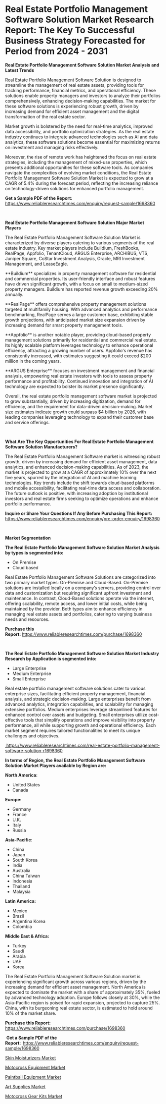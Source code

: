 <p><h1>Real Estate Portfolio Management Software Solution Market Research Report: The Key To Successful Business Strategy Forecasted for Period from 2024 - 2031</h1></p><p><strong>Real Estate Portfolio Management Software Solution Market Analysis and Latest Trends</strong></p>
<p><p>Real Estate Portfolio Management Software Solution is designed to streamline the management of real estate assets, providing tools for tracking performance, financial metrics, and operational efficiency. These solutions enable property managers and investors to analyze their portfolios comprehensively, enhancing decision-making capabilities. The market for these software solutions is experiencing robust growth, driven by increasing demand for efficient asset management and the digital transformation of the real estate sector.</p><p>Market growth is bolstered by the need for real-time analytics, improved data accessibility, and portfolio optimization strategies. As the real estate industry continues to integrate advanced technologies such as AI and data analytics, these software solutions become essential for maximizing returns on investment and managing risks effectively. </p><p>Moreover, the rise of remote work has heightened the focus on real estate strategies, including the management of mixed-use properties, which presents additional opportunities for these software tools. As companies navigate the complexities of evolving market conditions, the Real Estate Portfolio Management Software Solution Market is expected to grow at a CAGR of 5.4% during the forecast period, reflecting the increasing reliance on technology-driven solutions for enhanced portfolio management.</p></p>
<p><strong>Get a Sample PDF of the Report:&nbsp;</strong> <a href="https://www.reliableresearchtimes.com/enquiry/request-sample/1698360?utm_campaign=1347&utm_medium=2&utm_source=Github&utm_content=ia&utm_term=04102024&utm_id=real-estate-portfolio-management-software-solution">https://www.reliableresearchtimes.com/enquiry/request-sample/1698360</a></p>
<p>&nbsp;</p>
<p><strong>Real Estate Portfolio Management Software Solution Major Market Players</strong></p>
<p><p>The Real Estate Portfolio Management Software Solution Market is characterized by diverse players catering to various segments of the real estate industry. Key market players include Buildium, FreshBooks, RealPage, Appfolio, TenantCloud, ARGUS Enterprise, ARCHIBUS, VTS, Juniper Square, CoStar Investment Analysis, Oracle, MRI Investment Management, and LeaseEagle.</p><p>**Buildium** specializes in property management software for residential and commercial properties. Its user-friendly interface and robust features have driven significant growth, with a focus on small to medium-sized property managers. Buildium has reported revenue growth exceeding 20% annually.</p><p>**RealPage** offers comprehensive property management solutions targeted at multifamily housing. With advanced analytics and performance benchmarking, RealPage serves a large customer base, exhibiting stable growth projections, with anticipated market size expansion driven by increasing demand for smart property management tools.</p><p>**Appfolio** is another notable player, providing cloud-based property management solutions primarily for residential and commercial real estate. Its highly scalable platform leverages technology to enhance operational efficiency, attracting a growing number of users. Appfolio's revenue has consistently increased, with estimates suggesting it could exceed $200 million in the coming years.</p><p>**ARGUS Enterprise** focuses on investment management and financial analysis, empowering real estate investors with tools to assess property performance and profitability. Continued innovation and integration of AI technology are expected to bolster its market presence significantly.</p><p>Overall, the real estate portfolio management software market is projected to grow substantially, driven by increasing digitization, demand for efficiency, and the requirement for data-driven decision-making. Market size estimates indicate growth could surpass $4 billion by 2026, with leading companies leveraging technology to expand their customer base and service offerings.</p></p>
<p>&nbsp;</p>
<p><strong>What Are The Key Opportunities For Real Estate Portfolio Management Software Solution Manufacturers?</strong></p>
<p><p>The Real Estate Portfolio Management Software market is witnessing robust growth, driven by increasing demand for efficient asset management, data analytics, and enhanced decision-making capabilities. As of 2023, the market is projected to grow at a CAGR of approximately 10% over the next five years, spurred by the integration of AI and machine learning technologies. Key trends include the shift towards cloud-based platforms and mobile accessibility, facilitating real-time data access and collaboration. The future outlook is positive, with increasing adoption by institutional investors and real estate firms seeking to optimize operations and enhance portfolio performance.</p></p>
<p><strong>Inquire or Share Your Questions If Any Before Purchasing This Report:</strong> <a href="https://www.reliableresearchtimes.com/enquiry/pre-order-enquiry/1698360?utm_campaign=1347&utm_medium=2&utm_source=Github&utm_content=ia&utm_term=04102024&utm_id=real-estate-portfolio-management-software-solution">https://www.reliableresearchtimes.com/enquiry/pre-order-enquiry/1698360</a></p>
<p>&nbsp;</p>
<p><strong>Market Segmentation</strong></p>
<p><strong>The Real Estate Portfolio Management Software Solution Market Analysis by types is segmented into:</strong></p>
<p><ul><li>On Premise</li><li>Cloud based</li></ul></p>
<p><p>Real Estate Portfolio Management Software Solutions are categorized into two primary market types: On-Premise and Cloud-Based. On-Premise solutions are installed locally on a company’s servers, providing control over data and customization but requiring significant upfront investment and maintenance. In contrast, Cloud-Based solutions operate via the internet, offering scalability, remote access, and lower initial costs, while being maintained by the provider. Both types aim to enhance efficiency in managing real estate assets and portfolios, catering to varying business needs and resources.</p></p>
<p><strong>Purchase this Report:&nbsp;</strong><a href="https://www.reliableresearchtimes.com/purchase/1698360?utm_campaign=1347&utm_medium=2&utm_source=Github&utm_content=ia&utm_term=04102024&utm_id=real-estate-portfolio-management-software-solution">https://www.reliableresearchtimes.com/purchase/1698360</a></p>
<p>&nbsp;</p>
<p><strong>The Real Estate Portfolio Management Software Solution Market Industry Research by Application is segmented into:</strong></p>
<p><ul><li>Large Enterprise</li><li>Medium Enterprise</li><li>Small Enterprise</li></ul></p>
<p><p>Real estate portfolio management software solutions cater to various enterprise sizes, facilitating efficient property management, financial analysis, and strategic decision-making. Large enterprises benefit from advanced analytics, integration capabilities, and scalability for managing extensive portfolios. Medium enterprises leverage streamlined features for enhanced control over assets and budgeting. Small enterprises utilize cost-effective tools that simplify operations and improve visibility into property performance, all while supporting growth and operational efficiency. Each market segment requires tailored functionalities to meet its unique challenges and objectives.</p></p>
<p><a href="https://www.reliableresearchtimes.com/real-estate-portfolio-management-software-solution-r1698360?utm_campaign=1347&utm_medium=2&utm_source=Github&utm_content=ia&utm_term=04102024&utm_id=real-estate-portfolio-management-software-solution">&nbsp;https://www.reliableresearchtimes.com/real-estate-portfolio-management-software-solution-r1698360</a></p>
<p><strong>In terms of Region, the Real Estate Portfolio Management Software Solution Market Players available by Region are:</strong></p>
<p>
    <p> <strong> North America: </strong>
        <ul>
            <li>United States</li>
            <li>Canada</li>
        </ul>
        </p> 
    <p> <strong> Europe: </strong>
        <ul>
            <li>Germany</li>
            <li>France</li>
            <li>U.K.</li>
            <li>Italy</li>
            <li>Russia</li>
        </ul>
        </p> 
    <p> <strong> Asia-Pacific: </strong>
        <ul>
            <li>China</li>
            <li>Japan</li>
            <li>South Korea</li>
            <li>India</li>
            <li>Australia</li>
            <li>China Taiwan</li>
            <li>Indonesia</li>
            <li>Thailand</li>
            <li>Malaysia</li>
        </ul>
        </p> 
    <p> <strong> Latin America: </strong>
        <ul>
            <li>Mexico</li>
            <li>Brazil</li>
            <li>Argentina Korea</li>
            <li>Colombia</li>
        </ul>
        </p> 
    <p> <strong> Middle East & Africa: </strong>
        <ul>
            <li>Turkey</li>
            <li>Saudi</li>
            <li>Arabia</li>
            <li>UAE</li>
            <li>Korea</li>
        </ul>
    </p>
    </p>
<p><p>The Real Estate Portfolio Management Software Solution market is experiencing significant growth across various regions, driven by the increasing demand for efficient asset management. North America is expected to dominate the market with a share of approximately 35%, fueled by advanced technology adoption. Europe follows closely at 30%, while the Asia-Pacific region is poised for rapid expansion, projected to capture 25%. China, with its burgeoning real estate sector, is estimated to hold around 10% of the market share.</p></p>
<p><strong>Purchase this Report: </strong><a href="https://www.reliableresearchtimes.com/purchase/1698360?utm_campaign=1347&utm_medium=2&utm_source=Github&utm_content=ia&utm_term=04102024&utm_id=real-estate-portfolio-management-software-solution">https://www.reliableresearchtimes.com/purchase/1698360</a></p>
<p>&nbsp;<strong>Get a Sample PDF of the Report:&nbsp;&nbsp;</strong><a href="https://www.reliableresearchtimes.com/enquiry/request-sample/1698360?utm_campaign=1347&utm_medium=2&utm_source=Github&utm_content=ia&utm_term=04102024&utm_id=real-estate-portfolio-management-software-solution">https://www.reliableresearchtimes.com/enquiry/request-sample/1698360</a></p>
<p><strong></strong></p>
<p><p><a href="https://www.linkedin.com/pulse/skin-moisturizers-industry-forecast-market-shifts-strategic-21nge?utm_campaign=1347&utm_medium=2&utm_source=Github&utm_content=ia&utm_term=04102024&utm_id=real-estate-portfolio-management-software-solution">Skin Moisturizers Market</a></p><p><a href="https://www.linkedin.com/pulse/driving-forces-global-motocross-equipment-market-trends-applications-mjtvf?utm_campaign=1347&utm_medium=2&utm_source=Github&utm_content=ia&utm_term=04102024&utm_id=real-estate-portfolio-management-software-solution">Motocross Equipment Market</a></p><p><a href="https://www.linkedin.com/pulse/global-paintball-equipment-market-trends-forecasts-strategic-oioif?utm_campaign=1347&utm_medium=2&utm_source=Github&utm_content=ia&utm_term=04102024&utm_id=real-estate-portfolio-management-software-solution">Paintball Equipment Market</a></p><p><a href="https://www.linkedin.com/pulse/global-art-supplies-market-opportunities-challenges2024-2031-1zsgf?utm_campaign=1347&utm_medium=2&utm_source=Github&utm_content=ia&utm_term=04102024&utm_id=real-estate-portfolio-management-software-solution">Art Supplies Market</a></p><p><a href="https://www.linkedin.com/pulse/comprehensive-analysis-global-motocross-gear-kits-market-growth-shf9f?utm_campaign=1347&utm_medium=2&utm_source=Github&utm_content=ia&utm_term=04102024&utm_id=real-estate-portfolio-management-software-solution">Motocross Gear Kits Market</a></p></p>
